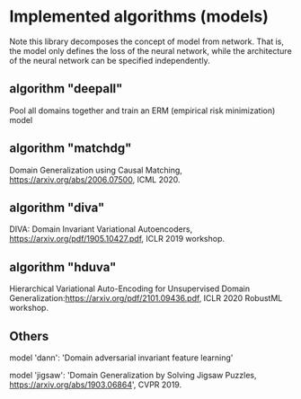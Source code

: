 # Implemented algorithms (models)
Note this library decomposes the concept of model from network. That is, the model only defines the loss of the neural network, while the architecture of the neural network can be specified independently.

## algorithm "deepall"
Pool all domains together and train an ERM (empirical risk minimization) model


## algorithm "matchdg"
Domain Generalization using Causal Matching, https://arxiv.org/abs/2006.07500, ICML 2020.

## algorithm "diva"
DIVA: Domain Invariant Variational Autoencoders, https://arxiv.org/pdf/1905.10427.pdf, ICLR 2019 workshop.

## algorithm "hduva"
Hierarchical Variational Auto-Encoding for Unsupervised Domain Generalization:https://arxiv.org/pdf/2101.09436.pdf, ICLR 2020 RobustML workshop.

## Others
model 'dann': 'Domain adversarial invariant feature learning'

model 'jigsaw': 'Domain Generalization by Solving Jigsaw Puzzles, https://arxiv.org/abs/1903.06864', CVPR 2019.
